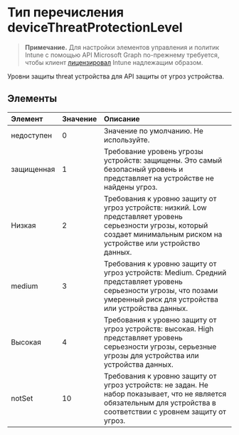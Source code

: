 # <a name="devicethreatprotectionlevel-enum-type"></a>Тип перечисления deviceThreatProtectionLevel

> **Примечание.** Для настройки элементов управления и политик Intune с помощью API Microsoft Graph по-прежнему требуется, чтобы клиент [лицензировал](https://go.microsoft.com/fwlink/?linkid=839381) Intune надлежащим образом.

Уровни защиты threat устройства для API защиты от угроз устройства.
## <a name="members"></a>Элементы
|Элемент|Значение|Описание|
|:---|:---|:---|
|недоступен|0|Значение по умолчанию. Не используйте.|
|защищенная|1|Требование уровень угрозы устройств: защищены. Это самый безопасный уровень и представляет на устройстве не найдены угроз.|
|Низкая|2|Требования к уровню защиту от угроз устройств: низкий. Low представляет уровень серьезности угрозы, который создает минимальным риском на устройстве или устройство данных.|
|medium|3|Требования к уровню защиту от угроз устройств: Medium. Средний представляет уровень серьезности угрозы, что позами умеренный риск для устройства или устройства данных.|
|Высокая|4|Требования к уровню защиту от угроз устройств: высокая. High представляет уровень серьезности угрозы, серьезные угрозы для устройства или устройства данных.|
|notSet|10|Требования к уровню защиту от угроз устройств: не задан. Не набор показывает, что не является обязательным для устройства в соответствии с уровнем защиту от угроз.|



